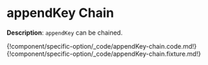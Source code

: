 # appendKey Chain

__Description__: `appendKey` can be chained.

{!component/specific-option/_code/appendKey-chain.code.md!}
{!component/specific-option/_code/appendKey-chain.fixture.md!}

<div class="cf"></div>
<div class="end-last"></div>


